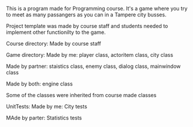 This is a program made for Programming course. It's a game where you try to meet
as many passangers as you can in a Tampere city busses.

Project template was made by course staff and students needed to implement other
functionilty to the game. 

Course directory:
Made by course staff


Game directory:
   Made by me:
	player class,
	actoritem class,
	city class

   Made by partner:
	staistics class,
	enemy class,
	dialog class,
	mainwindow class

   Made by both:
	engine class

Some of the classes were inherited from course made classes

UnitTests:
   Made by me:
	City tests
   
   MAde by parter:
	Statistics tests
	
